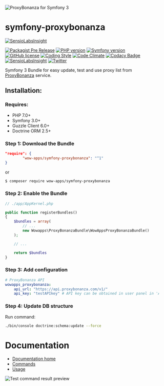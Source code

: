 ![ProxyBonanza for Symfony 3](http://cdn.wow-apps.pro/proxybonanza/proxybonanza-banner.jpg)

# symfony-proxybonanza
[![SensioLabsInsight](https://insight.sensiolabs.com/projects/a42c70a3-fdbb-4b66-8e7f-b9feefd37bb2/big.png?version=none)](https://insight.sensiolabs.com/projects/a42c70a3-fdbb-4b66-8e7f-b9feefd37bb2)

[![Packagist Pre Release](https://img.shields.io/packagist/v/wow-apps/symfony-proxybonanza.svg?maxAge=2592000&style=flat-square&version=none)](https://packagist.org/packages/wow-apps/symfony-proxybonanza)
[![PHP version](https://img.shields.io/badge/PHP-%5E7.0-blue.svg?style=flat-square)](http://php.net/manual/ru/migration70.new-features.php)
[![Symfony version](https://img.shields.io/badge/Symfony-%5E3.0-green.svg?style=flat-square)](http://symfony.com/)
[![GitHub license](https://img.shields.io/badge/license-Apache%202-blue.svg?style=flat-square)](https://raw.githubusercontent.com/wow-apps/symfony-proxybonanza/master/LICENSE)
[![Coding Style](https://img.shields.io/badge/Coding%20Style-PSR--2-orange.svg?style=flat-square)](http://www.php-fig.org/psr/psr-2/)
[![Code Climate](https://codeclimate.com/github/wow-apps/symfony-proxybonanza/badges/gpa.svg)](https://codeclimate.com/github/wow-apps/symfony-proxybonanza)
[![Codacy Badge](https://api.codacy.com/project/badge/Grade/6735a58510de4603a8605feb34d7426d)](https://www.codacy.com/app/lion-samara/symfony-proxybonanza?utm_source=github.com&amp;utm_medium=referral&amp;utm_content=wow-apps/symfony-proxybonanza&amp;utm_campaign=Badge_Grade)
[![SensioLabsInsight](https://insight.sensiolabs.com/projects/a42c70a3-fdbb-4b66-8e7f-b9feefd37bb2/mini.png)](https://insight.sensiolabs.com/projects/a42c70a3-fdbb-4b66-8e7f-b9feefd37bb2)
[![Twitter](https://img.shields.io/twitter/url/https/github.com/wow-apps/symfony-proxybonanza.svg?style=social?style=flat-square)](https://twitter.com/intent/tweet?text=ProxyBonzana+API+for+Symfony+3&url=%5Bobject%20Object%5D)


Symfony 3 Bundle for easy update, test and use proxy list from [ProxyBonanza](http://proxybonanza.com/) service.

## Installation:

### Requires:

* PHP 7.0+
* Symfony 3.0+
* Guzzle Client 6.0+
* Doctrine ORM 2.5+

### Step 1: Download the Bundle

```json
"require": {
        "wow-apps/symfony-proxybonanza": "^1"
}
```

or

```bash
$ composer require wow-apps/symfony-proxybonanza
```

### Step 2: Enable the Bundle

```php
// ./app/AppKernel.php

public function registerBundles()
{
    $bundles = array(
        // ...
        new Wowapps\ProxyBonanzaBundle\WowAppsProxyBonanzaBundle()
    );

    // ...

    return $bundles
}
```


### Step 3: Add configuration

```yaml
# ProxyBonanza API
wowapps_proxybonanza:
    api_url: "https://api.proxybonanza.com/v1/"
    api_key: "testAPIkey" # API key can be obtained in user panel in 'Account settings'.
```

### Step 4: Update DB structure

Run command:

```bash
./bin/console doctrine:schema:update --force
```

# Documentation

* [Documentation home](https://github.com/wow-apps/symfony-proxybonanza/wiki)
* [Commands](https://github.com/wow-apps/symfony-proxybonanza/wiki/Commands)
* [Usage](https://github.com/wow-apps/symfony-proxybonanza/wiki/Usage)

![Test command result preview](http://cdn.wow-apps.pro/proxybonanza/symfony-proxybonanza_command-test.jpg)
